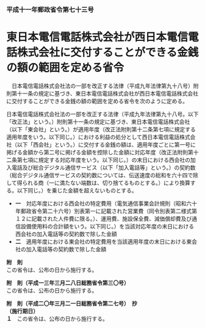 ### 平成十一年郵政省令第七十三号  
# 東日本電信電話株式会社が西日本電信電話株式会社に交付することができる金銭の額の範囲を定める省令  
　日本電信電話株式会社法の一部を改正する法律（平成九年法律第九十八号）附則第十一条の規定に基づき、東日本電信電話株式会社が西日本電信電話株式会社に交付することができる金銭の額の範囲を定める省令を次のように定める。  
  
日本電信電話株式会社法の一部を改正する法律（平成九年法律第九十八号。以下「改正法」という。）附則第十一条の規定に基づき、東日本電信電話株式会社（以下「東会社」という。）が適用年度（改正法附則第十二条第七項に規定する適用年度をいう。以下同じ。）における利益の処分として西日本電信電話株式会社（以下「西会社」という。）に交付する金銭の額は、適用年度ごとに第一号に掲げる金額から第二号に掲げる金額を控除した金額に対応年度（改正法附則第十二条第七項に規定する対応年度をいう。以下同じ。）の末日における西会社の加入電話及び総合デジタル通信サービス（以下「加入電話等」という。）の契約数（総合デジタル通信サービスの契約数については、伝送速度の総和を六十四で除して得られる商（一に満たない端数は、切り捨てるものとする。）により換算する。以下同じ。）を乗じた金額を超えないものとする。  
* **一**　対応年度における西会社の特定費用（電気通信事業会計規則（昭和六十年郵政省令第二十六号）別表第一に記載された営業費（同令別表第二様式第１２に記載された人件費に限る。）、運用費、施設保全費、減価償却費及び通信設備使用料の合計額をいう。以下同じ。）を当該対応年度の末日における西会社の加入電話等の契約数で除した金額  
* **二**　適用年度における東会社の特定費用を当該適用年度の末日における東会社の加入電話等の契約数で除した金額  
  
**附　則**  
この省令は、公布の日から施行する。  
  
**附　則（平成一三年三月二八日総務省令第三〇号）**  
この省令は、公布の日から施行する。  
  
**附　則（平成二〇年三月二一日総務省令第二七号）　抄**  
**（施行期日）**  
**１**　この省令は、公布の日から施行する。  
  
